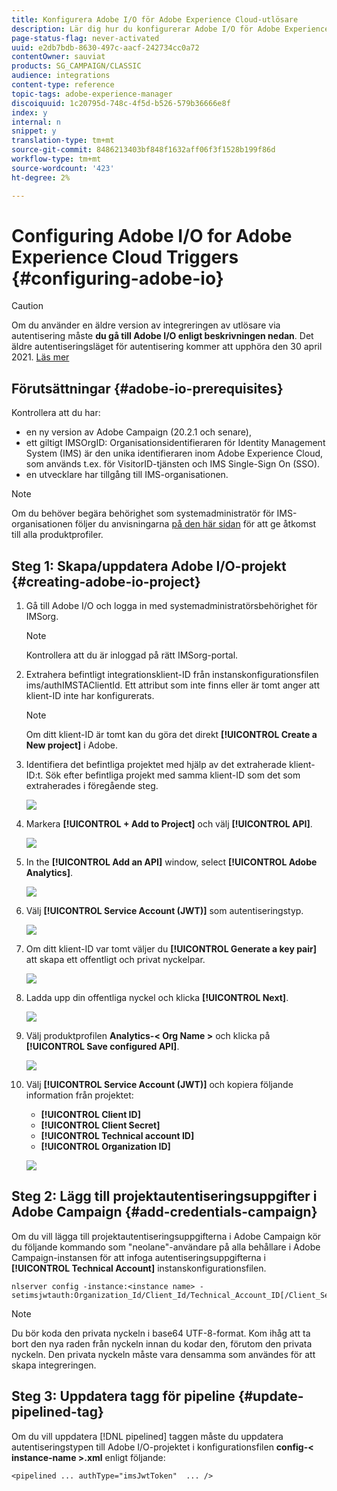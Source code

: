 ```yaml
---
title: Konfigurera Adobe I/O för Adobe Experience Cloud-utlösare
description: Lär dig hur du konfigurerar Adobe I/O för Adobe Experience Cloud-utlösare
page-status-flag: never-activated
uuid: e2db7bdb-8630-497c-aacf-242734cc0a72
contentOwner: sauviat
products: SG_CAMPAIGN/CLASSIC
audience: integrations
content-type: reference
topic-tags: adobe-experience-manager
discoiquuid: 1c20795d-748c-4f5d-b526-579b36666e8f
index: y
internal: n
snippet: y
translation-type: tm+mt
source-git-commit: 8486213403bf848f1632aff06f3f1528b199f86d
workflow-type: tm+mt
source-wordcount: '423'
ht-degree: 2%

---
```



# Configuring Adobe I/O for Adobe Experience Cloud Triggers {#configuring-adobe-io}

>[!CAUTION]
>
>Om du använder en äldre version av integreringen av utlösare via autentisering måste **du gå till Adobe I/O enligt beskrivningen nedan**. Det äldre autentiseringsläget för autentisering kommer att upphöra den 30 april 2021. [Läs mer](https://github.com/AdobeDocs/analytics-1.4-apis/blob/master/docs/APIEOL.md)

## Förutsättningar {#adobe-io-prerequisites}

Kontrollera att du har:

* en ny version av Adobe Campaign (20.2.1 och senare),
* ett giltigt IMSOrgID: Organisationsidentifieraren för Identity Management System (IMS) är den unika identifieraren inom Adobe Experience Cloud, som används t.ex. för VisitorID-tjänsten och IMS Single-Sign On (SSO).
* en utvecklare har tillgång till IMS-organisationen.

>[!NOTE]
>
>Om du behöver begära behörighet som systemadministratör för IMS-organisationen följer du anvisningarna [på den här sidan](https://helpx.adobe.com/ca/enterprise/admin-guide.html/ca/enterprise/using/manage-developers.ug.html) för att ge åtkomst till alla produktprofiler.


## Steg 1: Skapa/uppdatera Adobe I/O-projekt {#creating-adobe-io-project}

1. Gå till Adobe I/O och logga in med systemadministratörsbehörighet för IMSorg.

   >[!NOTE]
   >
   > Kontrollera att du är inloggad på rätt IMSorg-portal.

1. Extrahera befintligt integrationsklient-ID från instanskonfigurationsfilen ims/authIMSTAClientId. Ett attribut som inte finns eller är tomt anger att klient-ID inte har konfigurerats.

   >[!NOTE]
   >
   >Om ditt klient-ID är tomt kan du göra det direkt **[!UICONTROL Create a New project]** i Adobe.

1. Identifiera det befintliga projektet med hjälp av det extraherade klient-ID:t. Sök efter befintliga projekt med samma klient-ID som det som extraherades i föregående steg.

   ![](assets/do-not-localize/adobe_io_8.png)

1. Markera **[!UICONTROL + Add to Project]** och välj **[!UICONTROL API]**.

   ![](assets/do-not-localize/adobe_io_1.png)

1. In the **[!UICONTROL Add an API]** window, select **[!UICONTROL Adobe Analytics]**.

   ![](assets/do-not-localize/adobe_io_2.png)

1. Välj **[!UICONTROL Service Account (JWT)]** som autentiseringstyp.

   ![](assets/do-not-localize/adobe_io_3.png)

1. Om ditt klient-ID var tomt väljer du **[!UICONTROL Generate a key pair]** att skapa ett offentligt och privat nyckelpar.

   ![](assets/do-not-localize/adobe_io_4.png)

1. Ladda upp din offentliga nyckel och klicka **[!UICONTROL Next]**.

   ![](assets/do-not-localize/adobe_io_5.png)

1. Välj produktprofilen **Analytics-&lt; Org Name >** och klicka på **[!UICONTROL Save configured API]**.

   ![](assets/do-not-localize/adobe_io_6.png)

1. Välj **[!UICONTROL Service Account (JWT)]** och kopiera följande information från projektet:
   * **[!UICONTROL Client ID]**
   * **[!UICONTROL Client Secret]**
   * **[!UICONTROL Technical account ID]**
   * **[!UICONTROL Organization ID]**

   ![](assets/do-not-localize/adobe_io_7.png)

## Steg 2: Lägg till projektautentiseringsuppgifter i Adobe Campaign {#add-credentials-campaign}

Om du vill lägga till projektautentiseringsuppgifterna i Adobe Campaign kör du följande kommando som &quot;neolane&quot;-användare på alla behållare i Adobe Campaign-instansen för att infoga autentiseringsuppgifterna i **[!UICONTROL Technical Account]** instanskonfigurationsfilen.

```
nlserver config -instance:<instance name> -setimsjwtauth:Organization_Id/Client_Id/Technical_Account_ID[/Client_Secret[/Base64_encoded_Private_Key]]
```

>[!NOTE]
>
>Du bör koda den privata nyckeln i base64 UTF-8-format. Kom ihåg att ta bort den nya raden från nyckeln innan du kodar den, förutom den privata nyckeln. Den privata nyckeln måste vara densamma som användes för att skapa integreringen.

## Steg 3: Uppdatera tagg för pipeline {#update-pipelined-tag}

Om du vill uppdatera [!DNL pipelined] taggen måste du uppdatera autentiseringstypen till Adobe I/O-projektet i konfigurationsfilen **config-&lt; instance-name >.xml** enligt följande:

```
<pipelined ... authType="imsJwtToken"  ... />
```
